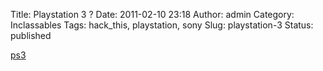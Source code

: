 Title: Playstation 3 ?
Date: 2011-02-10 23:18
Author: admin
Category: Inclassables
Tags: hack_this, playstation, sony
Slug: playstation-3
Status: published

[ps3](http://raphael.doursenaud.fr/wp-content/uploads/ps3.mid)
